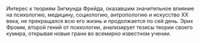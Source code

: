 <!--2024-01-21 22:32:26-->
Интерес к теориям Зигмунда Фрейда, оказавшим значительное влияние на психологию, медицину, социологию, антропологию и искусство XX века, не прекращался всю его жизнь и продолжается по сей день. Эрих Фромм, второй гений от психологии, анализирует тезисы теории своего кумира, открывая новые грани во всемирно известном учении.